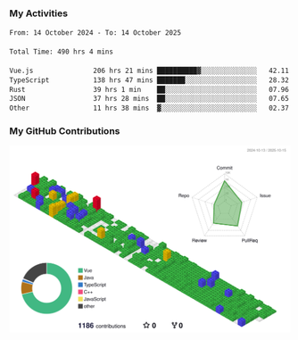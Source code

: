 ### My Activities

<!--START_SECTION:waka-->

```txt
From: 14 October 2024 - To: 14 October 2025

Total Time: 490 hrs 4 mins

Vue.js               206 hrs 21 mins ██████████▓░░░░░░░░░░░░░░   42.11 %
TypeScript           138 hrs 47 mins ███████░░░░░░░░░░░░░░░░░░   28.32 %
Rust                 39 hrs 1 min    ██░░░░░░░░░░░░░░░░░░░░░░░   07.96 %
JSON                 37 hrs 28 mins  ██░░░░░░░░░░░░░░░░░░░░░░░   07.65 %
Other                11 hrs 38 mins  ▓░░░░░░░░░░░░░░░░░░░░░░░░   02.37 %
```

<!--END_SECTION:waka-->

### My GitHub Contributions

![](./profile-3d-contrib/profile-gitblock.svg)
